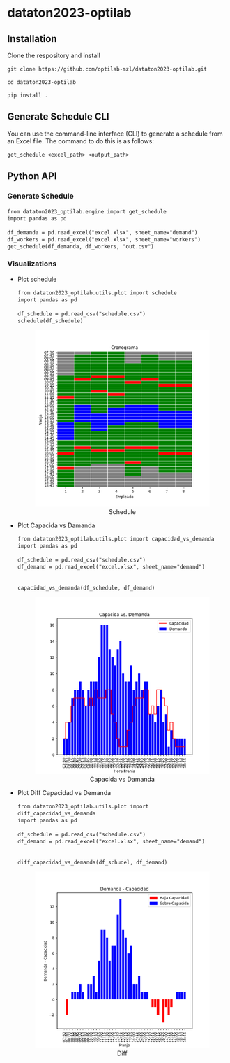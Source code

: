 # dataton2023-optilab


## Installation

Clone the respository and install 


```
git clone https://github.com/optilab-mzl/dataton2023-optilab.git
```
```
cd dataton2023-optilab
```

```
pip install . 
```


## Generate Schedule  CLI

You can use the command-line interface (CLI) to generate a schedule from an Excel file. The command to do this is as follows:

```
get_schedule <excel_path> <output_path>
```


## Python API


### Generate Schedule 
```
from dataton2023_optilab.engine import get_schedule
import pandas as pd 

df_demanda = pd.read_excel("excel.xlsx", sheet_name="demand")
df_workers = pd.read_excel("excel.xlsx", sheet_name="workers")
get_schedule(df_demanda, df_workers, "out.csv")
```


### Visualizations

* Plot schedule 

    ```
    from dataton2023_optilab.utils.plot import schedule
    import pandas as pd 

    df_schedule = pd.read_csv("schedule.csv")
    schedule(df_schedule)
    ```
    <figure  align="center">
    <img src='./assets/schedule.png' width="800"> 
    <figcaption>Schedule</figcaption>
    </figure>


* Plot Capacida vs Damanda 

    ```
    from dataton2023_optilab.utils.plot import capacidad_vs_demanda
    import pandas as pd 

    df_schedule = pd.read_csv("schedule.csv")
    df_demand = pd.read_excel("excel.xlsx", sheet_name="demand")


    capacidad_vs_demanda(df_schedule, df_demand)
    ```

    <figure  align="center">
    <img src='./assets/capacidad_vs_demanda.png' width="800"> 
    <figcaption>Capacida vs Damanda</figcaption>
    </figure>


* Plot Diff Capacidad vs Demanda

    ```
    from dataton2023_optilab.utils.plot import diff_capacidad_vs_demanda
    import pandas as pd 

    df_schedule = pd.read_csv("schedule.csv")
    df_demand = pd.read_excel("excel.xlsx", sheet_name="demand")


    diff_capacidad_vs_demanda(df_schudel, df_demand)

    ```

    <figure  align="center">
    <img src='./assets/diff_capacidad_vs_damanda.png' width="800"> 
    <figcaption>Diff</figcaption>
    </figure>